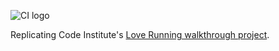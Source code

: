 ![CI logo](https://codeinstitute.s3.amazonaws.com/fullstack/ci_logo_small.png)

Replicating Code Institute's [Love Running walkthrough project](https://github.com/Code-Institute-Solutions/Love-Running-Solutions).
